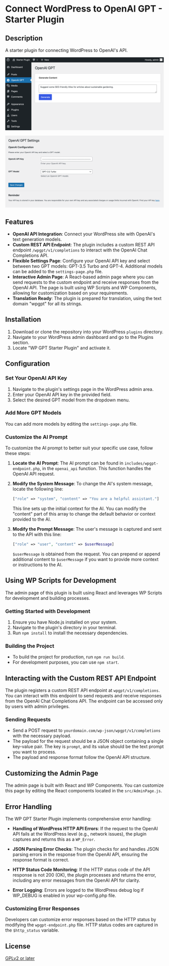 # Connect WordPress to OpenAI GPT - Starter Plugin

## Description

A starter plugin for connecting WordPress to OpenAI's API.

![Admin Page](images/admin-page.png)

![Settings Page](images/settings-page-v2.png)

## Features

- **OpenAI API Integration**: Connect your WordPress site with OpenAI's text generation models.
- **Custom REST API Endpoint**: The plugin includes a custom REST API endpoint `/wpgpt/v1/completions` to interact with the OpenAI Chat Completions API.
- **Flexible Settings Page**: Configure your OpenAI API key and select between two GPT models: GPT-3.5 Turbo and GPT-4. Additional models can be added to the `settings-page.php` file.
- **Interactive Admin Page**: A React-based admin page where you can send requests to the custom endpoint and receive responses from the OpenAI API. The page is built using WP Scripts and WP Components, allowing for customization based on your requirements.
- **Translation Ready**: The plugin is prepared for translation, using the text domain "wpgpt" for all its strings.

## Installation

1. Download or clone the repository into your WordPress `plugins` directory.
2. Navigate to your WordPress admin dashboard and go to the Plugins section.
3. Locate "WP GPT Starter Plugin" and activate it.

## Configuration

### Set Your OpenAI API Key

1. Navigate to the plugin's settings page in the WordPress admin area.
2. Enter your OpenAI API key in the provided field.
3. Select the desired GPT model from the dropdown menu.

### Add More GPT Models

You can add more models by editing the `settings-page.php` file.

### Customize the AI Prompt

To customize the AI prompt to better suit your specific use case, follow these steps:

1. **Locate the AI Prompt**: 
   The AI prompt can be found in `includes/wpgpt-endpoint.php`, in the `openai_api` function. This function handles the OpenAI API request.

2. **Modify the System Message**: 
   To change the AI's system message, locate the following line:
   ```php
   ["role" => "system", "content" => "You are a helpful assistant."]
   ```
   This line sets up the initial context for the AI. You can modify the "content" part of this array to change the default behavior or context provided to the AI.

3. **Modify the Prompt Message**: 
   The user's message is captured and sent to the API with this line:
   ```php
   ["role" => "user", "content" => $userMessage]
   ```
   `$userMessage` is obtained from the request. You can prepend or append additional content to `$userMessage` if you want to provide more context or instructions to the AI.

## Using WP Scripts for Development

The admin page of this plugin is built using React and leverages WP Scripts for development and building processes.

### Getting Started with Development

1. Ensure you have Node.js installed on your system.
2. Navigate to the plugin's directory in your terminal.
3. Run `npm install` to install the necessary dependencies.

### Building the Project

- To build the project for production, run `npm run build`.
- For development purposes, you can use `npm start`.

## Interacting with the Custom REST API Endpoint

The plugin registers a custom REST API endpoint at `wpgpt/v1/completions`. You can interact with this endpoint to send requests and receive responses from the OpenAI Chat Completions API. The endpoint can be accessed only by users with admin privileges.

### Sending Requests

- Send a POST request to `yourdomain.com/wp-json/wpgpt/v1/completions` with the necessary payload.
- The payload for the request should be a JSON object containing a single key-value pair. The key is `prompt`, and its value should be the text prompt you want to process.
- The payload and response format follow the OpenAI API structure.

## Customizing the Admin Page

The admin page is built with React and WP Components. You can customize this page by editing the React components located in the `src/AdminPage.js`.

## Error Handling

The WP GPT Starter Plugin implements comprehensive error handling:

- **Handling of WordPress HTTP API Errors**: If the request to the OpenAI API fails at the WordPress level (e.g., network issues), the plugin captures and returns this as a `WP_Error`.

- **JSON Parsing Error Checks**: The plugin checks for and handles JSON parsing errors in the response from the OpenAI API, ensuring the response format is correct.

- **HTTP Status Code Monitoring**: If the HTTP status code of the API response is not 200 (OK), the plugin processes and returns the error, including any error messages from the OpenAI API for clarity.

- **Error Logging**: Errors are logged to the WordPress debug log if WP_DEBUG is enabled in your wp-config.php file.

### Customizing Error Responses

Developers can customize error responses based on the HTTP status by modifying the `wpgpt-endpoint.php` file. HTTP status codes are captured in the `$http_status` variable. 

## License

[GPLv2 or later](https://www.gnu.org/licenses/gpl-2.0.html)
